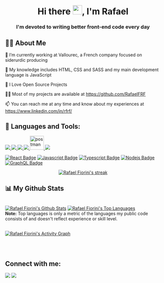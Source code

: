 <h1 align="center">Hi there <img src="https://raw.githubusercontent.com/MartinHeinz/MartinHeinz/master/wave.gif" width="30px">, I'm Rafael</h1>
<h3 align="center"> I'm devoted to writing better front-end code every day</h3>

## 🙋‍♂️ About Me

🔭 I’m currently working at Vallourec, a French company focused on siderurdic producing

:beginner: My knowledge includes HTML, CSS and SASS and my main development language is JavaScript

💖 I Love Open Source Projects

👨‍💻 Most of my projects are available at https://github.com/RafaelFRF

📫 You can reach me at any time and know about my experiences at https://www.linkedin.com/in/rfrf/ 

## 🚀 Languages and Tools:

<p align="left"> 
    <a href="https://developer.mozilla.org/en-US/docs/Web/JavaScript" target="_blank"> <img src="https://img.icons8.com/color/48/000000/javascript.png"/> </a> 
    <a href="https://www.w3.org/html/" target="_blank"> <img src="https://img.icons8.com/color/48/000000/html-5.png"/> </a> 
    <a href="https://www.w3schools.com/css/" target="_blank"> <img src="https://img.icons8.com/color/48/000000/css3.png"/> </a> 
    <a href="https://getbootstrap.com" target="_blank"> <img src="https://img.icons8.com/color/48/000000/bootstrap.png"/> </a> 
    <a href="https://postman.com" target="_blank"> <img src="https://www.vectorlogo.zone/logos/getpostman/getpostman-icon.svg" alt="postman" width="45" height="45"/> </a>   
    <a href="https://git-scm.com/" target="_blank"> <img src="https://img.icons8.com/color/48/000000/git.png"/> </a> 
</p>

[![React Badge](https://img.shields.io/badge/-React-61DBFB?style=for-the-badge&labelColor=black&logo=react&logoColor=61DBFB)](#)  [![Javascript Badge](https://img.shields.io/badge/-Javascript-F0DB4F?style=for-the-badge&labelColor=black&logo=javascript&logoColor=F0DB4F)](#) [![Typescript Badge](https://img.shields.io/badge/-Typescript-007acc?style=for-the-badge&labelColor=black&logo=typescript&logoColor=007acc)](#) [![Nodejs Badge](https://img.shields.io/badge/-Nodejs-3C873A?style=for-the-badge&labelColor=black&logo=node.js&logoColor=3C873A)](#) [![GraphQL Badge](https://img.shields.io/badge/-GraphQl-e535ab?style=for-the-badge&labelColor=black&logo=node.js&logoColor=e535ab)](#)
<br/>

<p align="center">
    <a href="https://github.com/RafaelFRF/github-readme-streak-stats">
        <img title="🔥 Get streak stats for your profile at git.io/streak-stats" alt="Rafael Fiorini's streak" src="https://github-readme-streak-stats.herokuapp.com/?user=RafaelFRF&theme=black-ice&hide_border=true&stroke=0000&background=060A0CD0"/>
    </a>
</p>

## 📊 My Github Stats

  <br/>
    <a href="https://github.com/RafaelFRF/github-readme-stats"><img alt="Rafael Fiorini's Github Stats" src="https://github-readme-stats.vercel.app/api?username=RafaelFRF&show_icons=true&count_private=true&theme=react&hide_border=true&bg_color=0D1117" /></a>
  <a href="https://github.com/RafaelFRF/github-readme-stats"><img alt="Rafael Fiorini's Top Languages" src="https://github-readme-stats.vercel.app/api/top-langs/?username=RafaelFRF&langs_count=8&count_private=true&layout=compact&theme=react&hide_border=true&bg_color=0D1117" /></a>
  <br/>
  <b>Note:</b> Top languages is only a metric of the languages my public code consists of and doesn't reflect experience or skill level.


<br/>
<br/>

<a href="https://github.com/RafaelFRF/github-readme-activity-graph"><img alt="Rafael Fiorini's Activity Graph" src="https://activity-graph.herokuapp.com/graph?username=RafaelFRF&bg_color=0D1117&color=5BCDEC&line=5BCDEC&point=FFFFFF&hide_border=true" /></a>

<br/>
<br/>

## Connect with me:
<p align="left">

<a href = "https://www.linkedin.com/in/rfrf/"><img src="https://img.icons8.com/fluent/48/000000/linkedin.png"/></a>
<a href = "https://www.instagram.com/rafael_frf/"><img src="https://img.icons8.com/fluent/48/000000/instagram-new.png"/></a>
